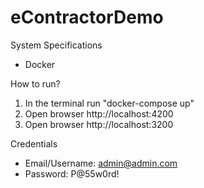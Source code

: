 # eContractorDemo

System Specifications
- Docker

How to run?
1. In the terminal run "docker-compose up"
2. Open browser http://localhost:4200
3. Open browser http://localhost:3200

Credentials
- Email/Username: admin@admin.com
- Password: P@55w0rd!


